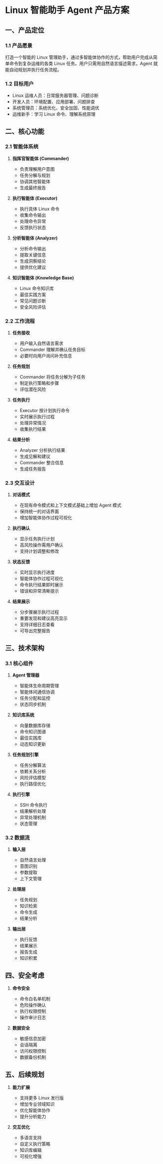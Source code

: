 # Linux 智能助手 Agent 产品方案

## 一、产品定位

### 1.1 产品愿景
打造一个智能的 Linux 管理助手，通过多智能体协作的方式，帮助用户完成从简单命令到复杂运维的各类 Linux 任务。用户只需用自然语言描述需求，Agent 就能自动规划并执行任务流程。

### 1.2 目标用户
- Linux 运维人员：日常服务器管理、问题诊断
- 开发人员：环境配置、应用部署、问题排查
- 系统管理员：系统优化、安全加固、性能调优
- 运维新手：学习 Linux 命令、理解系统原理

## 二、核心功能

### 2.1 智能体系统
1. **指挥官智能体 (Commander)**
   - 负责理解用户意图
   - 任务分解与规划
   - 协调其他智能体
   - 生成最终报告

2. **执行智能体 (Executor)**
   - 执行具体 Linux 命令
   - 收集命令输出
   - 处理命令异常
   - 反馈执行状态

3. **分析智能体 (Analyzer)**
   - 分析命令输出
   - 提取关键信息
   - 生成洞察结论
   - 提供优化建议

4. **知识智能体 (Knowledge Base)**
   - Linux 命令知识库
   - 最佳实践方案
   - 常见问题诊断
   - 安全风险评估

### 2.2 工作流程
1. **任务接收**
   - 用户输入自然语言需求
   - Commander 理解并确认任务目标
   - 必要时向用户询问补充信息

2. **任务规划**
   - Commander 将任务分解为子任务
   - 制定执行策略和步骤
   - 评估潜在风险

3. **任务执行**
   - Executor 按计划执行命令
   - 实时展示执行过程
   - 处理异常情况
   - 收集执行结果

4. **结果分析**
   - Analyzer 分析执行结果
   - 生成见解和建议
   - Commander 整合信息
   - 生成任务报告

### 2.3 交互设计
1. **对话模式**
   - 在现有命令模式和上下文模式基础上增加 Agent 模式
   - 保持统一的对话界面
   - 增加智能体协作过程可视化

2. **执行确认**
   - 显示任务执行计划
   - 高风险操作需用户确认
   - 支持计划调整和修改

3. **状态反馈**
   - 实时显示执行进度
   - 智能体协作过程可视化
   - 命令执行结果即时展示
   - 错误和异常清晰提示

4. **结果展示**
   - 分步骤展示执行过程
   - 重要发现和建议高亮显示
   - 支持详细日志查看
   - 可导出完整报告

## 三、技术架构

### 3.1 核心组件
1. **Agent 管理器**
   - 智能体生命周期管理
   - 智能体间通信协调
   - 任务分配和监控
   - 状态同步机制

2. **知识库系统**
   - 向量数据库存储
   - 命令知识图谱
   - 最佳实践库
   - 动态知识更新

3. **任务规划引擎**
   - 任务分解算法
   - 依赖关系分析
   - 风险评估模型
   - 执行路径优化

4. **执行引擎**
   - SSH 命令执行
   - 结果解析处理
   - 异常处理机制
   - 状态管理

### 3.2 数据流
1. **输入层**
   - 自然语言处理
   - 意图识别
   - 参数提取
   - 上下文管理

2. **处理层**
   - 任务规划
   - 知识检索
   - 命令生成
   - 结果分析

3. **输出层**
   - 执行反馈
   - 结果展示
   - 报告生成
   - 知识积累

## 四、安全考虑

1. **命令安全**
   - 命令白名单机制
   - 危险操作确认
   - 执行权限控制
   - 操作审计日志

2. **数据安全**
   - 敏感信息加密
   - 会话隔离
   - 访问权限控制
   - 数据备份机制

## 五、后续规划

1. **能力扩展**
   - 支持更多 Linux 发行版
   - 增加专业领域知识
   - 优化智能体协作
   - 提升分析能力

2. **交互优化**
   - 多语言支持
   - 自定义执行策略
   - 知识库编辑
   - 可视化增强 